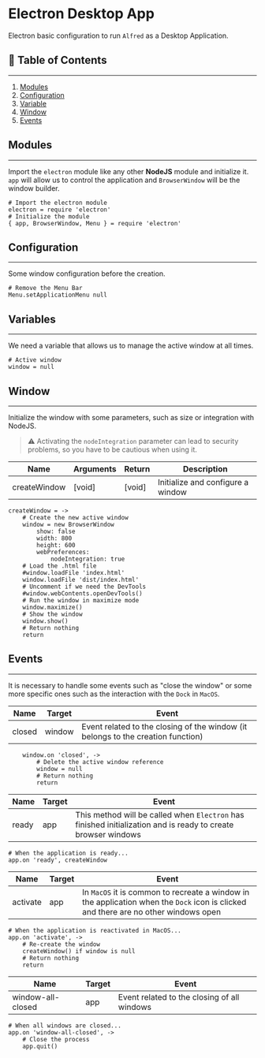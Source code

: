 # Electron Desktop App

Electron basic configuration to run `Alfred` as a Desktop Application.

## 📜 Table of Contents
---
1. [Modules](#Modules)
2. [Configuration](#Configuration)
3. [Variable](#Variable)
4. [Window](#Window)
5. [Events](#Events)

## Modules
---

Import the `electron` module like any other **NodeJS** module and initialize it.
`app` will allow us to control the application and `BrowserWindow` will be the window builder.

    # Import the electron module
    electron = require 'electron'
    # Initialize the module
    { app, BrowserWindow, Menu } = require 'electron'

## Configuration
---

Some window configuration before the creation.

    # Remove the Menu Bar
    Menu.setApplicationMenu null

## Variables
---

We need a variable that allows us to manage the active window at all times.

    # Active window
    window = null

## Window
---

Initialize the window with some parameters, such as size or integration with NodeJS.

> ⚠️ Activating the `nodeIntegration` parameter can lead to security problems, so you have to be cautious when using it.

| Name | Arguments | Return | Description |
| --- | --- | --- | --- |
| createWindow | [void] | [void] | Initialize and configure a window |

    createWindow = ->
        # Create the new active window
        window = new BrowserWindow
            show: false
            width: 800
            height: 600
            webPreferences:
                nodeIntegration: true
        # Load the .html file
        #window.loadFile 'index.html'
        window.loadFile 'dist/index.html'
        # Uncomment if we need the DevTools
        #window.webContents.openDevTools()
        # Run the window in maximize mode
        window.maximize()
        # Show the window
        window.show()
        # Return nothing
        return

## Events
---

It is necessary to handle some events such as "close the window" or some more specific ones such as the interaction with the `Dock` in `MacOS`.

| Name | Target | Event |
| --- | --- | --- |
| closed | window | Event related to the closing of the window (it belongs to the creation function) |

        window.on 'closed', ->
            # Delete the active window reference
            window = null
            # Return nothing
            return

| Name | Target | Event |
| --- | --- | --- |
| ready | app | This method will be called when `Electron` has finished initialization and is ready to create browser windows |

    # When the application is ready...
    app.on 'ready', createWindow

| Name | Target | Event |
| --- | --- | --- |
| activate | app | In `MacOS` it is common to recreate a window in the application when the `Dock` icon is clicked and there are no other windows open |

    # When the application is reactivated in MacOS...
    app.on 'activate', ->
        # Re-create the window
        createWindow() if window is null
        # Return nothing
        return

| Name | Target | Event |
| --- | --- | --- |
| window-all-closed | app | Event related to the closing of all windows |

    # When all windows are closed...
    app.on 'window-all-closed', ->
        # Close the process
        app.quit()